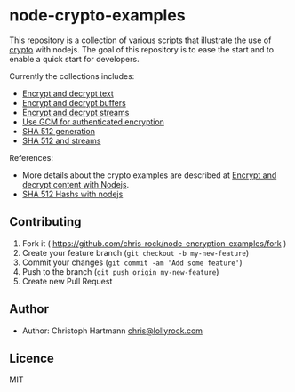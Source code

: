 # node-crypto-examples

This repository is a collection of various scripts that illustrate the use of [crypto](http://nodejs.org/api/crypto.html) with nodejs. The goal of this repository is to ease the start and to enable a quick start for developers.

Currently the collections includes:

 * [Encrypt and decrypt text](https://github.com/chris-rock/node-crypto-examples/blob/master/crypto-ctr.js)
 * [Encrypt and decrypt buffers](https://github.com/chris-rock/node-crypto-examples/blob/master/crypto-buffer.js)
 * [Encrypt and decrypt streams](https://github.com/chris-rock/node-crypto-examples/blob/master/crypto-stream.js)
 * [Use GCM for authenticated encryption](https://github.com/chris-rock/node-crypto-examples/blob/master/crypto-gcm.js)
 * [SHA 512 generation](https://github.com/chris-rock/node-crypto-examples/blob/master/sha-text.js)
 * [SHA 512 and streams](https://github.com/chris-rock/node-crypto-examples/blob/master/sha-stream.js)

References: 

 * More details about the crypto examples are described at [Encrypt and decrypt content with Nodejs](http://lollyrock.com/articles/nodejs-encryption/).
 * [SHA 512 Hashs with nodejs](http://lollyrock.com/articles/nodejs-sha512/)

## Contributing

1. Fork it ( https://github.com/chris-rock/node-encryption-examples/fork )
2. Create your feature branch (`git checkout -b my-new-feature`)
3. Commit your changes (`git commit -am 'Add some feature'`)
4. Push to the branch (`git push origin my-new-feature`)
5. Create new Pull Request

## Author

- Author: Christoph Hartmann <chris@lollyrock.com>

## Licence

MIT